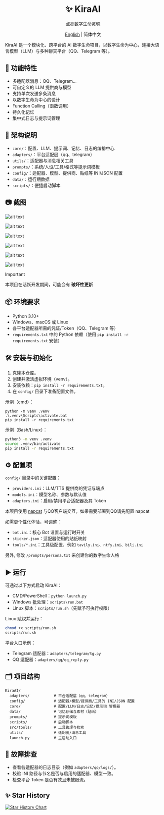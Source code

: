 <div align="center">

# ✨ KiraAI

点亮数字生命灵魂

[English](../README.md) | 简体中文

</div>

KiraAI 是一个模块化、跨平台的 AI 数字生命项目，以数字生命为中心，连接大语言模型（LLM）与多种聊天平台（QQ、Telegram 等）。

## 🚀 功能特性
- 多适配器消息：QQ、Telegram...
- 可自定义的 LLM 提供商与模型
- 支持单次发送多条消息
- 以数字生命为中心的设计
- Function Calling（函数调用）
- 持久化记忆
- 集中式日志与提示词管理

## 🧩 架构说明
- `core/`：配置、LLM、提示词、记忆、日志的编排中心
- `adapters/`：平台适配层（qq、telegram）
- `utils/`：适配器与消息相关工具
- `prompts/`：系统/人设/工具/格式等提示词模板
- `config/`：适配器、模型、提供商、贴纸等 INI/JSON 配置
- `data/`：运行期数据
- `scripts/`：便捷启动脚本

## 📷 截图
![alt text](../screenshots/image01.jpg)

![alt text](../screenshots/image02.png)

![alt text](../screenshots/image03.png)

![alt text](../screenshots/image04.png)

![alt text](../screenshots/image05.png)

![alt text](../screenshots/image06.png)

> [!IMPORTANT]
> 本项目在活跃开发期间，可能会有 **破坏性更新**

## 📦 环境要求
- Python 3.10+
- Windows、macOS 或 Linux
- 各平台适配器所需的凭证/Token（QQ、Telegram 等）
- `requirements.txt` 中的 Python 依赖（使用 `pip install -r requirements.txt` 安装）

## 🛠️ 安装与初始化
1. 克隆本仓库。
2. 创建并激活虚拟环境（venv）。
3. 安装依赖：`pip install -r requirements.txt`。
4. 在 `config/` 目录下准备配置文件。

示例（cmd）：
```shell
python -m venv .venv
.\.venv\Scripts\activate.bat
pip install -r requirements.txt
```

示例（Bash/Linux）：
```bash
python3 -m venv .venv
source .venv/bin/activate
pip install -r requirements.txt
```

## ⚙️ 配置项
`config/` 目录中的关键配置：
- `providers.ini`：LLM/TTS 提供商的凭证与端点
- `models.ini`：模型名称、参数与默认值
- `adapters.ini`：启用/禁用平台适配器及其 Token

本项目使用 [napcat](https://napneko.github.io/) 与QQ客户端交互，如果需要部署到QQ请先配置 napcat

如需更个性化体验，可调整：

- `bot.ini`：核心 Bot 设置与运行时开关
- `sticker.json`：适配器使用的贴纸映射
- `tools/*.ini`：工具级配置，例如 `tavily.ini`、`ntfy.ini`、`bili.ini`

另外, 修改 `/prompts/persona.txt` 来创建你的数字生命人格

## ▶️ 运行
可通过以下方式启动 KiraAI：
- CMD/PowerShell：`python launch.py`
- Windows 批处理：`scripts\run.bat`
- Linux 脚本：`scripts/run.sh`（先赋予可执行权限）

Linux 赋权并运行：
```bash
chmod +x scripts/run.sh
scripts/run.sh
```

平台入口示例：
- Telegram 适配器：`adapters/telegram/tg.py`
- QQ 适配器：`adapters/qq/qq_reply.py`

## 🗂️ 项目结构
```
KiraAI/
  adapters/           # 平台适配层（qq、telegram）
  config/             # 适配器/模型/提供商/工具的 INI/JSON 配置
  core/               # 配置/LLM/日志/记忆/提示词 管理器
  data/               # 记忆存储与素材（贴纸）
  prompts/            # 提示词模板
  scripts/            # 启动脚本
  src/tools/          # 工具管理与检索
  utils/              # 适配器/消息工具
  launch.py           # 主启动入口
```

## 🐞 故障排查
- 查看各适配器的日志目录（例如 `adapters/qq/logs/`）。
- 校验 INI 路径与节名是否与启用的适配器、模型一致。
- 检查平台 Token 是否有效且未被限流。

## ✨ Star History
[![Star History Chart](https://api.star-history.com/svg?repos=xxynet/KiraAI&type=date&legend=top-left)](https://www.star-history.com/#xxynet/KiraAI&type=date&legend=top-left)

